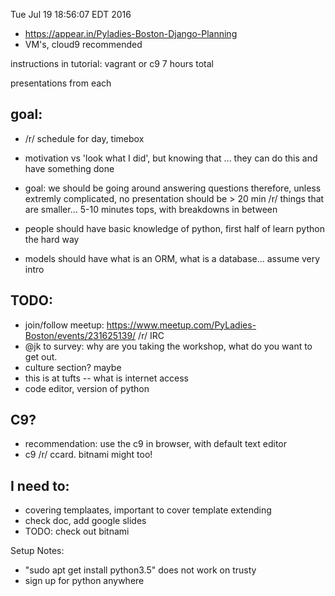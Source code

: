 Tue Jul 19 18:56:07 EDT 2016

- https://appear.in/Pyladies-Boston-Django-Planning
- VM's, cloud9 recommended

instructions in tutorial: vagrant or c9
7 hours total

presentations from each

## goal: 
- /r/ schedule for day, timebox
- motivation vs 'look what I did', but knowing that ... they can do this and have something done
- goal: we should be going around answering questions therefore, unless
  extremly complicated, no presentation should be > 20 min /r/ things that are
  smaller... 5-10 minutes tops, with breakdowns in between
-  people should have basic knowledge of python, first half of learn python the
  hard way

- models should have what is an ORM, what is a database... assume very intro

## TODO:

-  join/follow meetup: https://www.meetup.com/PyLadies-Boston/events/231625139/ /r/ IRC
- @jk to survey: why are you taking the workshop, what do you want to get out.
- culture section? maybe
- this is at tufts -- what is internet access
- code editor, version of python

## C9?

- recommendation: use the c9 in browser, with default text editor
- c9 /r/ ccard. bitnami might too!


## I need to:

- covering templaates, important to cover template extending
- check doc, add google slides
- TODO: check out bitnami

Setup Notes:
  - "sudo apt get install python3.5" does not work on trusty
  - sign up for python anywhere
